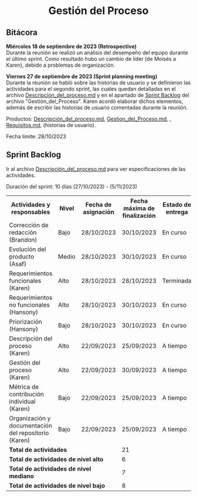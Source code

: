 ﻿<center><h1>Gestión del Proceso</h1></center>

## Bitácora
**Miércoles 18 de septiembre de 2023 (Retrospective)**<br> Durante la reunión se realizó un análisis del desempeño del equipo durante el último sprint. Como resultado hubo un cambio de líder (de Moisés a Karen), debido a problemas de organización. 

**Viernes 27 de septiembre de 2023 (Sprint planning meeting)**<br> Durante la reunión se habló sobre las historias de usuario y se definieron las actividades para el segundo sprint, las cuales quedan detalladas en el archivo <a href="https://github.com/KarenCampos842/Equipo-4/blob/Segunda-Entrega/Descripci%C3%B3n_del_proceso.md#descripci%C3%B3n-del-proceso">Descripción_del_proceso.md</a> y en el apartado de <a href="https://github.com/KarenCampos842/Equipo-4/blob/Segunda-Entrega/Gestion_del_Proceso.md#sprint-backlog">Sprint Backlog</a> del archivo "Gestión_del_Proceso". 
Karen acordó elaborar dichos elementos, además de escribir las historias de usuario comentadas durante la reunión. 

Productos: 
<a href="https://github.com/KarenCampos842/Equipo-4/blob/Segunda-Entrega/Descripci%C3%B3n_del_proceso.md#descripci%C3%B3n-del-proceso">Descripción_del_proceso.md</a>, <a href="https://github.com/KarenCampos842/Equipo-4/blob/Segunda-Entrega/Gestion_del_Proceso.md">Gestion_del_Proceso.md</a>, , <a href="https://github.com/KarenCampos842/Equipo-4/blob/Segunda-Entrega/Requisitos.md#artefactos">Requisitos.md</a>, (historias de usuario).

Fecha límite: 28/10/2023


## Sprint Backlog
Ir al archivo <a href="https://github.com/KarenCampos842/Equipo-4/blob/Segunda-Entrega/Descripci%C3%B3n_del_proceso.md#descripci%C3%B3n-del-proceso">Descripción_del_proceso.md</a> para ver especificaciones de las actividades.

Duración del sprint: 10 días (27/10/2023) - (5/11/2023)
<table align=center>  
   <tr>  
      <th>Actividades y responsables</th>  
      <th>Nivel</th>  
          <th>Fecha de asignación</th>  
           <th>Fecha máxima de finalización</th>
                <th>Estado de entrega</th>    
   </tr> 
    <tr>  
      <td>Corrección de redacción (Brandon)</td>  
       <td>Bajo</td> 
       <td>28/10/2023</td>
       <td>30/10/2023</td>
        <td>En curso</td>    
   </tr> 
   <tr>  
      <td>Evolución del producto
 (Asaf)</td>  
       <td>Medio</td>
        <td>28/10/2023</td>
       <td>30/10/2023</td>
        <td>En curso</td>   
   </tr> 
   <tr>  
      <td>Requerimientos funcionales
(Karen)</td>  
        <td>Alto</td>
        <td>28/10/2023</td>
       <td>28/10/2023</td>
        <td>Terminada</td>     
   </tr> 
   <tr>  
      <td>Requerimientos no funcionales (Hansony)</td>  
        <td>Alto</td>
        <td>28/10/2023</td>
       <td>30/10/2023</td>
        <td>En curso</td>     
   </tr> 
   <tr>  
      <td>Priorización (Hansony)</td>  
        <td>Bajo</td>
        <td>28/10/2023</td>
       <td>30/10/2023</td>
        <td>En curso</td>     
   </tr> 
   
 <tr> 
     <tr>  
      <td>Descripción del proceso (Karen)</td>  
        <td>Alto</td> 
          <td>22/09/2023</td>
       <td>25/09/2023</td>
         <td>A tiempo</td>      
   </tr> 
    <tr>  
      <td>Gestión del proceso (Karen)</td> 
      <td>Alto</td>
        <td>22/09/2023</td>
       <td>30/09/2023</td>
         <td>A tiempo</td>        
   </tr> 
    <tr>  
      <td>Métrica de contribución individual (Karen)</td> 
      <td>Bajo</td>
        <td>22/09/2023</td>
       <td>25/09/2023</td>
         <td>A tiempo</td>     
   </tr> 
   <tr>  
      <td>Organización y documentación del repositorio (Karen)</td>  
       <td>Bajo</td>
         <td>22/09/2023</td>
       <td>25/09/2023</td>
         <td>A tiempo</td>       
   </tr> 
    <tr>  
      <td colspan=3><strong>Total de actividades</strong></td>  
       <td colspan=2>21</td>
   </tr> 
   <tr>  
      <td colspan=3><strong>Total de actividades de nivel alto</strong></td>  
       <td colspan=2>6</td>
   </tr> 
   <tr>  
      <td colspan=3><strong>Total de actividades de nivel mediano</strong></td>  
       <td colspan=2>7</td>
   </tr>
    <tr>  
      <td colspan=3><strong>Total de actividades de nivel bajo</strong></td>  
       <td colspan=2>8</td>
   </tr>  
  </table>
<!--stackedit_data:
eyJoaXN0b3J5IjpbNzIzODY1NDc5LC0zNjIyMzE0MjgsLTc3MD
QwODA5NiwtMTU3NzY0NDk4NiwxNjc0NTQ1NTgyLC0xNjAzMDky
NDI0LC0xNDI5MTc3NjIwXX0=
-->